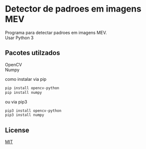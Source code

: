 # Detector de padroes em imagens MEV 

Programa para detectar padroes em imagens MEV.  
Usar Python 3

## Pacotes utilzados
OpenCV  
Numpy

como instalar via pip
```bash
pip install opencv-python
pip install numpy
```
ou via pip3
```bash
pip3 install opencv-python
pip3 install numpy
```
## License
[MIT](https://choosealicense.com/licenses/mit/)